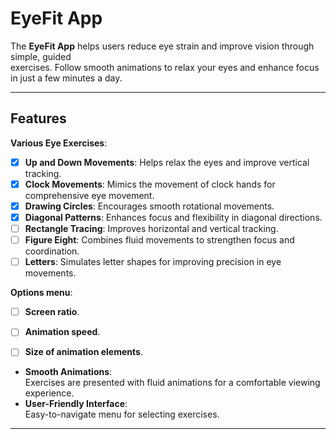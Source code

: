 # EyeFit App

The **EyeFit App** helps users reduce eye strain and improve vision through simple, guided    
exercises. Follow smooth animations to relax your eyes and enhance focus in just a few minutes a
day.
  
---  

## Features


**Various Eye Exercises**:
* [x] **Up and Down Movements**: Helps relax the eyes and improve vertical tracking.
* [x] **Clock Movements**: Mimics the movement of clock hands for comprehensive eye movement.
* [x] **Drawing Circles**: Encourages smooth rotational movements.
* [x] **Diagonal Patterns**: Enhances focus and flexibility in diagonal directions.
* [ ] **Rectangle Tracing**: Improves horizontal and vertical tracking.
* [ ] **Figure Eight**: Combines fluid movements to strengthen focus and coordination.
* [ ] **Letters**: Simulates letter shapes for improving precision in eye movements.

**Options menu**:
* [ ] **Screen ratio**.
* [ ] **Animation speed**.
* [ ] **Size of animation elements**.


- **Smooth Animations**:    
  Exercises are presented with fluid animations for a comfortable viewing experience.
- **User-Friendly Interface**:    
  Easy-to-navigate menu for selecting exercises.

---